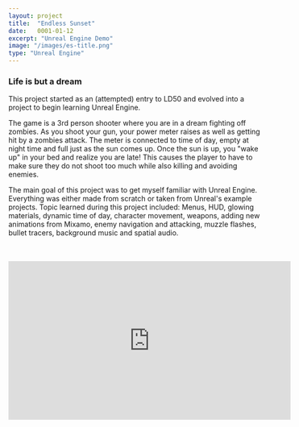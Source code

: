 ```yaml
---
layout: project
title:  "Endless Sunset"
date:   0001-01-12
excerpt: "Unreal Engine Demo"
image: "/images/es-title.png"
type: "Unreal Engine"
---
```


### Life is but a dream
<div class="box">
  <p>
    This project started as an (attempted) entry to LD50 and evolved into a project to begin learning Unreal Engine.
  </p>
  <p>
    The game is a 3rd person shooter where you are in a dream fighting off zombies. As you shoot your gun, your power meter raises as well as getting hit by a zombies attack. The meter is connected to time of day, empty at night time and full just as the sun comes up. Once the sun is up, you "wake up" in your bed and realize you are late! This causes the player to have to make sure they do not shoot too much while also killing and avoiding enemies.
  </p>

  <p>
    The main goal of this project was to get myself familiar with Unreal Engine. Everything was either made from scratch or taken from Unreal's example projects. Topic learned during this project included: Menus, HUD, glowing materials, dynamic time of day, character movement, weapons, adding new animations from Mixamo, enemy navigation and attacking, muzzle flashes, bullet tracers, background music and spatial audio.
  </p>
</div>

<br/>

<div class="box alt">
  <div class="row 50% uniform">
    <div class="4u"><span class="image fit"><a href="{{ "/images/es-main-menu-1.png" | absolute_url }}" target="_blank"><img src="{{ "/images/es-main-menu-1.png" | absolute_url }}" alt="" /></a></span></div>
    <div class="4u"><span class="image fit"><a href="{{ "/images/es-end-screen-1.png" | absolute_url }}" target="_blank"><img src="{{ "/images/es-end-screen-1.png" | absolute_url }}" alt="" /></a></span></div>
    <div class="4u$"><span class="image fit"><a href="{{ "/images/es-screenshot-1.png" | absolute_url }}" target="_blank"><img src="{{ "/images/es-screenshot-1.png" | absolute_url }}" alt="" /></a></span></div>
    <!-- Break -->
    <div class="4u"><span class="image fit"><a href="{{ "/images/es-screenshot-2.png" | absolute_url }}" target="_blank"><img src="{{ "/images/es-screenshot-2.png" | absolute_url }}" alt="" /></a></span></div>
    <div class="4u"><span class="image fit"><a href="{{ "/images/es-screenshot-3.png" | absolute_url }}" target="_blank"><img src="{{ "/images/es-screenshot-3.png" | absolute_url }}" alt="" /></a></span></div>
    <div class="4u$"><span class="image fit"><a href="{{ "/images/es-screenshot-4.png" | absolute_url }}" target="_blank"><img src="{{ "/images/es-screenshot-4.png" | absolute_url }}" alt="" /></a></span></div>
  </div>
</div>

<br/>

<div class="videoWrapper">
  <iframe width="560" height="315" src="https://www.youtube-nocookie.com/embed/_upu8kJW6gI" title="YouTube video player" frameborder="0" allow="accelerometer; autoplay; clipboard-write; encrypted-media; gyroscope; picture-in-picture" allowfullscreen></iframe>
</div>


